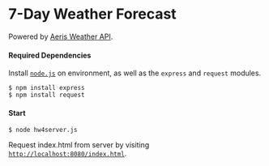 # 7-Day Weather Forecast
Powered by [Aeris Weather API](https://www.aerisweather.com/support/docs/api/).

#### Required Dependencies
Install [`node.js`](https://nodejs.org/en/download/) on environment, as well as the `express` and `request` modules. 

    $ npm install express
    $ npm install request

#### Start

    $ node hw4server.js
Request index.html from server by visiting [`http://localhost:8080/index.html`](http://localhost:8080/index.html).
